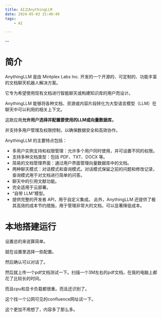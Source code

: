 ```yaml
---
title: AI之AnythingLLM
date: 2024-05-03 15:40:49
tags:
	- AI

---
```


--

# 简介

AnythingLLM 是由 Mintplex Labs Inc. 开发的一个开源的、可定制的、功能丰富的文档聊天机器人解决方案。

它专为希望使用现有文档进行智能聊天或构建知识库的用户而设计。

AnythingLLM 能够将各种文档、资源或内容片段转化为大型语言模型（LLM）在聊天中可以利用的相关上下文。

这款应用**允许用户选择并配置要使用的LLM或向量数据库，**

并支持多用户管理及权限控制，以确保数据安全和高效协作。

AnythingLLM 的主要特点包括：

- 多用户实例支持和权限管理：允许多个用户同时使用，并可设置不同的权限。
- 支持多种文档类型：包括 PDF、TXT、DOCX 等。
- 简易的文档管理界面：通过用户界面管理向量数据库中的文档。
- 两种聊天模式：对话模式和查询模式。对话模式保留之前的问题和修改记录，查询模式用于对文档进行简单的问答。
- 聊天中的引用文献功能。
- 完全适用于云部署。
- “自带 LLM”模型。
- 提供完整的开发者 API，用于自定义集成。
此外，AnythingLLM 还提供了极其高效的成本节约措施，用于管理非常大的文档，可以显著降低成本。

# 本地搭建运行

设置总的来说算简单。

就在设置里选择一些配置。

然后确认可以对话了。

然后就上传一个pdf文档测试一下。扫描一个3M左右的pdf文档，在我的电脑上都花了比较长的时间。

而且cpu和显卡负载都很重。而且还识别了。

这个找一个公网可见的confluence网址试一下。

这个更加不用想了，内容多了那么多。

